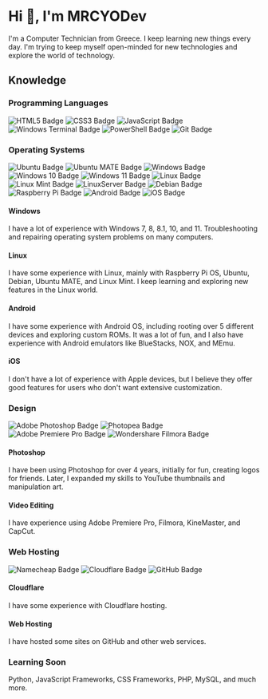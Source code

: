 <h1>Hi 👋, I'm MRCYODev</h1>
    <p>I'm a Computer Technician from Greece. I keep learning new things every day. I'm trying to keep myself open-minded for new technologies and explore the world of technology.</p>
    <h2>Knowledge</h2>
    <h3>Programming Languages</h3>
    <p>
        <img src="https://img.shields.io/badge/HTML5-E34F26?logo=html5&logoColor=fff&style=for-the-badge" alt="HTML5 Badge">
        <img src="https://img.shields.io/badge/CSS3-1572B6?logo=css3&logoColor=fff&style=for-the-badge" alt="CSS3 Badge">
        <img src="https://img.shields.io/badge/JavaScript-F7DF1E?logo=javascript&logoColor=000&style=for-the-badge" alt="JavaScript Badge">
<img src="https://img.shields.io/badge/Windows%20Terminal-4D4D4D?logo=windowsterminal&logoColor=fff&style=for-the-badge" alt="Windows Terminal Badge">
        <img src="https://img.shields.io/badge/PowerShell-5391FE?logo=powershell&logoColor=fff&style=for-the-badge" alt="PowerShell Badge">
        <img src="https://img.shields.io/badge/Git-F05032?logo=git&logoColor=fff&style=for-the-badge" alt="Git Badge">
    </p>
    <h3>Operating Systems</h3>
    <p>
        <img src="https://img.shields.io/badge/Ubuntu-E95420?logo=ubuntu&logoColor=fff&style=for-the-badge" alt="Ubuntu Badge">
        <img src="https://img.shields.io/badge/Ubuntu%20MATE-84A454?logo=ubuntumate&logoColor=fff&style=for-the-badge" alt="Ubuntu MATE Badge">
        <img src="https://img.shields.io/badge/Windows-0078D4?logo=windows&logoColor=fff&style=for-the-badge" alt="Windows Badge">
        <img src="https://img.shields.io/badge/Windows%2010-0078D6?logo=windows10&logoColor=fff&style=for-the-badge" alt="Windows 10 Badge">
        <img src="https://img.shields.io/badge/Windows%2011-0078D4?logo=windows11&logoColor=fff&style=for-the-badge" alt="Windows 11 Badge">
        <img src="https://img.shields.io/badge/Linux-FCC624?logo=linux&logoColor=000&style=for-the-badge" alt="Linux Badge">
        <img src="https://img.shields.io/badge/Linux%20Mint-87CF3E?logo=linuxmint&logoColor=fff&style=for-the-badge" alt="Linux Mint Badge">
        <img src="https://img.shields.io/badge/LinuxServer-DA3B8A?logo=linuxserver&logoColor=fff&style=for-the-badge" alt="LinuxServer Badge">
        <img src="https://img.shields.io/badge/Debian-A81D33?logo=debian&logoColor=fff&style=for-the-badge" alt="Debian Badge">
        <img src="https://img.shields.io/badge/Raspberry%20Pi-A22846?logo=raspberrypi&logoColor=fff&style=for-the-badge" alt="Raspberry Pi Badge">
        <img src="https://img.shields.io/badge/Android-34A853?logo=android&logoColor=fff&style=for-the-badge" alt="Android Badge">
        <img src="https://img.shields.io/badge/iOS-000?logo=ios&logoColor=fff&style=for-the-badge" alt="iOS Badge">
    </p>
    <h4>Windows </h4>
    <p>I have a lot of experience with Windows 7, 8, 8.1, 10, and 11. Troubleshooting and repairing operating system problems on many computers.</p>
    <h4>Linux</h4>
    <p>I have some experience with Linux, mainly with Raspberry Pi OS, Ubuntu, Debian, Ubuntu MATE, and Linux Mint. I keep learning and exploring new features in the Linux world.</p>
    <h4>Android</h4>
    <p>I have some experience with Android OS, including rooting over 5 different devices and exploring custom ROMs. It was a lot of fun, and I also have experience with Android emulators like BlueStacks, NOX, and MEmu.</p>
    <h4>iOS</h4>
    <p>I don't have a lot of experience with Apple devices, but I believe they offer good features for users who don't want extensive customization.</p>
    <h3>Design</h3>
    <p>
        <img src="https://img.shields.io/badge/Adobe%20Photoshop-31A8FF?logo=adobephotoshop&logoColor=fff&style=for-the-badge" alt="Adobe Photoshop Badge">
        <img src="https://img.shields.io/badge/Photopea-18A497?logo=photopea&logoColor=fff&style=for-the-badge" alt="Photopea Badge">
        <img src="https://img.shields.io/badge/Adobe%20Premiere%20Pro-99F?logo=adobepremierepro&logoColor=fff&style=for-the-badge" alt="Adobe Premiere Pro Badge">
        <img src="https://img.shields.io/badge/Wondershare%20Filmora-07273D?logo=wondersharefilmora&logoColor=fff&style=for-the-badge" alt="Wondershare Filmora Badge">
    </p>
    <h4>Photoshop</h4>
    <p>I have been using Photoshop for over 4 years, initially for fun, creating logos for friends. Later, I expanded my skills to YouTube thumbnails and manipulation art.</p>
    <h4>Video Editing</h4>
    <p>I have experience using Adobe Premiere Pro, Filmora, KineMaster, and CapCut.</p>
    <h3>Web Hosting</h3>
    <p>
    <img src="https://img.shields.io/badge/Namecheap-DE3723?logo=namecheap&logoColor=fff&style=for-the-badge" alt="Namecheap Badge">
    <img src="https://img.shields.io/badge/Cloudflare-F38020?logo=cloudflare&logoColor=fff&style=for-the-badge" alt="Cloudflare Badge">
    <img src="https://img.shields.io/badge/GitHub-181717?logo=github&logoColor=fff&style=for-the-badge" alt="GitHub Badge">
    </p>
    <h4>Cloudflare</h4>
    <p>I have some experience with Cloudflare hosting.</p>
    <h4>Web Hosting</h4>
    <p>I have hosted some sites on GitHub and other web services.</p>
    <h3>Learning Soon</h3>
<p>Python, JavaScript Frameworks, CSS Frameworks, PHP, MySQL, and much more.</p>
